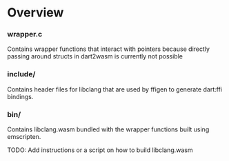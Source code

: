 # Overview



### **wrapper.c**

Contains wrapper functions that interact with pointers because directly passing around structs in dart2wasm is currently not possible

### **include/**

Contains header files for libclang that are used by ffigen to generate dart:ffi bindings.

### **bin/**

Contains libclang.wasm bundled with the wrapper functions built using emscripten.

TODO: Add instructions or a script on how to build libclang.wasm
